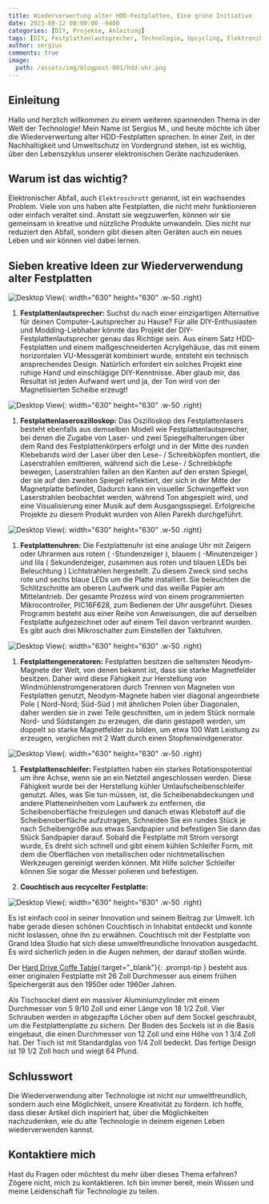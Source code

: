 ```yaml
---
title: Wiederverwertung alter HDD-Festplatten, Eine grüne Initiative
date: 2023-08-12 08:00:00 -0400
categories: [DIY, Projekte, Anleitung]
tags: [DIY, Festplattenlautsprecher, Technologie, Upcycling, Elektronik-Mods, Nachhaltigkeit, Computerzubehör, Einzigartiges Design, Acrylgehäuse, VU-Messgerät, Elektronikprojekte, Festplatten-Recycling, Heimwerken, Technik-Enthusiasten, Umweltfreundlich, Computer-Mods, Kreative Lösungen, Alte Technologie, Audio-Geräte, Handgemachte Elektronik]
author: sergius
comments: true
image:
  path: /assets/img/blogpost-001/hdd-uhr.png
---
```


## Einleitung

Hallo und herzlich willkommen zu einem weiteren spannenden Thema in der Welt der Technologie! Mein Name ist Sergius M., und heute möchte ich über die Wiederverwertung alter HDD-Festplatten sprechen. In einer Zeit, in der Nachhaltigkeit und Umweltschutz im Vordergrund stehen, ist es wichtig, über den Lebenszyklus unserer elektronischen Geräte nachzudenken.

## Warum ist das wichtig?

Elektronischer Abfall, auch `Elektroschrott` genannt, ist ein wachsendes Problem. Viele von uns haben alte Festplatten, die nicht mehr funktionieren oder einfach veraltet sind. Anstatt sie wegzuwerfen, können wir sie gemeinsam in kreative und nützliche Produkte umwandeln. Dies nicht nur reduziert den Abfall, sondern gibt diesen alten Geräten auch ein neues Leben und wir können viel dabei lernen.

## Sieben kreative Ideen zur Wiederverwendung alter Festplatten

![Desktop View](/assets/img/blogpost-001/hdd-speaker.png){: width="630" height="630" .w-50 .right}

1. **Festplattenlautsprecher:** Suchst du nach einer einzigartigen Alternative für deinen Computer-Lautsprecher zu Hause? Für alle DIY-Enthusiasten und Modding-Liebhaber könnte das Projekt der DIY-Festplattenlautsprecher genau das Richtige sein. Aus einem Satz HDD-Festplatten und einem maßgeschneiderten Acrylgehäuse, das mit einem horizontalen VU-Messgerät kombiniert wurde, entsteht ein technisch ansprechendes Design. Natürlich erfordert ein solches Projekt eine ruhige Hand und einschlägige DIY-Kenntnisse. Aber glaub mir, das Resultat ist jeden Aufwand wert und ja, der Ton wird von der Magnetisierten Scheibe erzeugt!

![Desktop View](/assets/img/blogpost-001/hdd-osziloskop.png){: width="630" height="630" .w-50 .right}

1. **Festplattenlaseroszilloskop:** Das Oszilloskop des Festplattenlasers besteht ebenfalls aus demselben Modell wie Festplattenlautsprecher, bei denen die Zugabe von Laser- und zwei Spiegelhalterungen über dem Rand des Festplattenkörpers erfolgt und in der Mitte des runden Klebebands wird der Laser über den Lese- / Schreibköpfen montiert, die Laserstrahlen emittieren, während sich die Lese- / Schreibköpfe bewegen, Laserstrahlen fallen an den Kanten auf den ersten Spiegel, der sie auf den zweiten Spiegel reflektiert, der sich in der Mitte der Magnetplatte befindet, Dadurch kann ein visueller Schwingeffekt von Laserstrahlen beobachtet werden, während Ton abgespielt wird, und eine Visualisierung einer Musik auf dem Ausgangsspiegel. Erfolgreiche Projekte zu diesem Produkt wurden von Allen Parekh durchgeführt.

![Desktop View](/assets/img/blogpost-001/hdd-uhr.png){: width="630" height="630" .w-50 .right}

1. **Festplattenuhren:** Die Festplattenuhr ist eine analoge Uhr mit Zeigern oder Uhrarmen aus rotem ( -Stundenzeiger ), blauem ( -Minutenzeiger ) und lila ( Sekundenzeiger, zusammen aus roten und blauen LEDs bei Beleuchtung ) Lichtstrahlen hergestellt. Zu diesem Zweck sind sechs rote und sechs blaue LEDs um die Platte installiert. Sie beleuchten die Schlitzschnitte am oberen Laufwerk und das weiße Papier am Mittelantrieb. Der gesamte Prozess wird von einem programmierten Mikrocontroller, PIC16F628, zum Bedienen der Uhr ausgeführt. Dieses Programm besteht aus einer Reihe von Anweisungen, die auf derselben Festplatte aufgezeichnet oder auf einem Teil davon verbrannt wurden. Es gibt auch drei Mikroschalter zum Einstellen der Taktuhren.

![Desktop View](/assets/img/blogpost-001/hdd-generator.png){: width="630" height="630" .w-50 .right}

1. **Festplattengeneratoren:** Festplatten besitzen die seltensten Neodym-Magnete der Welt, von denen bekannt ist, dass sie starke Magnetfelder besitzen. Daher wird diese Fähigkeit zur Herstellung von Windmühlenstromgeneratoren durch Trennen von Magneten von Festplatten genutzt, Neodym-Magnete haben vier diagonal angeordnete Pole ( Nord-Nord; Süd-Süd ) mit ähnlichen Polen über Diagonalen, daher werden sie in zwei Teile geschnitten, um in jedem Stück normale Nord- und Südstangen zu erzeugen, die dann gestapelt werden, um doppelt so starke Magnetfelder zu bilden, um etwa 100 Watt Leistung zu erzeugen, verglichen mit 2 Watt durch einen Stopfenwindgenerator.

![Desktop View](/assets/img/blogpost-001/hdd-schleifer.png){: width="630" height="630" .w-50 .right}

1. **Festplattenschleifer:** Festplatten haben ein starkes Rotationspotential um ihre Achse, wenn sie an ein Netzteil angeschlossen werden. Diese Fähigkeit wurde bei der Herstellung kühler Umlaufscheibenschleifer genutzt. Alles, was Sie tun müssen, ist, die Scheibenabdeckungen und andere Platteneinheiten vom Laufwerk zu entfernen, die Scheibenoberfläche freizulegen und danach etwas Klebstoff auf die Scheibenoberfläche aufzutragen, Schneiden Sie ein rundes Stück je nach Scheibengröße aus etwas Sandpapier und befestigen Sie dann das Stück Sandpapier darauf. Sobald die Festplatte mit Strom versorgt wurde, Es dreht sich schnell und gibt einem kühlen Schleifer Form, mit dem die Oberflächen von metallischen oder nichtmetallischen Werkzeugen gereinigt werden können. Mit Hilfe solcher Schleifer können Sie sogar die Messer polieren und befestigen.

1. **Couchtisch aus recycelter Festplatte:**

![Desktop View](/assets/img/blogpost-001/hdd-coffetable.png){: width="630" height="630" .w-50 .right}

Es ist einfach cool in seiner Innovation und seinem Beitrag zur Umwelt. Ich habe gerade diesen schönen Couchtisch in Inhabitat entdeckt und konnte nicht loslassen, ohne ihn zu erwähnen.  Couchtisch mit der Festplatte von Grand Idea Studio hat sich diese umweltfreundliche Innovation ausgedacht. Es wird sicherlich jeden in die Augen nehmen, der darauf stoßen würde.

Der [Hard Drive Coffe Table](http://www.grandideastudio.com/hard-drive-coffee-table/){:target="_blank"}{: .prompt-tip } besteht aus einer originalen Festplatte mit 26 Zoll Durchmesser aus einem frühen Speichergerät aus den 1950er oder 1960er Jahren.

Als Tischsockel dient ein massiver Aluminiumzylinder mit einem Durchmesser von 5 9/10 Zoll und einer Länge von 18 1/2 Zoll. Vier Schrauben werden in abgezapfte Löcher oben auf dem Sockel geschraubt, um die Festplattenplatte zu sichern. Der Boden des Sockels ist in die Basis eingebaut, die einen Durchmesser von 12 Zoll und eine Höhe von 1 3/4 Zoll hat. Der Tisch ist mit Standardglas von 1/4 Zoll bedeckt. Das fertige Design ist 19 1/2 Zoll hoch und wiegt 64 Pfund.

## Schlusswort

Die Wiederverwendung alter Technologie ist nicht nur umweltfreundlich, sondern auch eine Möglichkeit, unsere Kreativität zu fördern. Ich hoffe, dass dieser Artikel dich inspiriert hat, über die Möglichkeiten nachzudenken, wie du alte Technologie in deinem eigenen Leben wiederverwenden kannst.

## Kontaktiere mich

Hast du Fragen oder möchtest du mehr über dieses Thema erfahren? Zögere nicht, mich zu kontaktieren. Ich bin immer bereit, mein Wissen und meine Leidenschaft für Technologie zu teilen.



